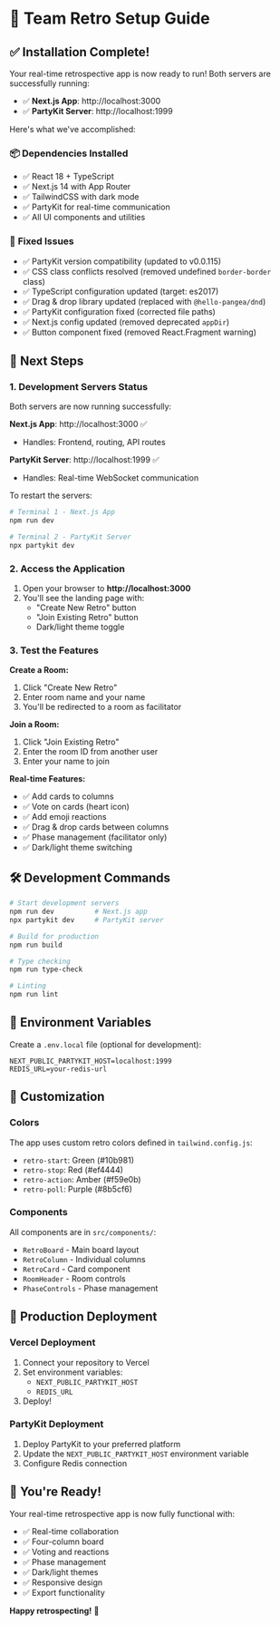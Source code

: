 # 🚀 Team Retro Setup Guide

## ✅ Installation Complete!

Your real-time retrospective app is now ready to run! Both servers are successfully running:

- ✅ **Next.js App**: http://localhost:3000
- ✅ **PartyKit Server**: http://localhost:1999

Here's what we've accomplished:

### 📦 **Dependencies Installed**
- ✅ React 18 + TypeScript
- ✅ Next.js 14 with App Router
- ✅ TailwindCSS with dark mode
- ✅ PartyKit for real-time communication
- ✅ All UI components and utilities

### 🔧 **Fixed Issues**
- ✅ PartyKit version compatibility (updated to v0.0.115)
- ✅ CSS class conflicts resolved (removed undefined `border-border` class)
- ✅ TypeScript configuration updated (target: es2017)
- ✅ Drag & drop library updated (replaced with `@hello-pangea/dnd`)
- ✅ PartyKit configuration fixed (corrected file paths)
- ✅ Next.js config updated (removed deprecated `appDir`)
- ✅ Button component fixed (removed React.Fragment warning)

## 🎯 **Next Steps**

### 1. **Development Servers Status**

Both servers are now running successfully:

**Next.js App**: http://localhost:3000 ✅
- Handles: Frontend, routing, API routes

**PartyKit Server**: http://localhost:1999 ✅
- Handles: Real-time WebSocket communication

To restart the servers:
```bash
# Terminal 1 - Next.js App
npm run dev

# Terminal 2 - PartyKit Server  
npx partykit dev
```

### 2. **Access the Application**

1. Open your browser to **http://localhost:3000**
2. You'll see the landing page with:
   - "Create New Retro" button
   - "Join Existing Retro" button
   - Dark/light theme toggle

### 3. **Test the Features**

**Create a Room:**
1. Click "Create New Retro"
2. Enter room name and your name
3. You'll be redirected to a room as facilitator

**Join a Room:**
1. Click "Join Existing Retro"
2. Enter the room ID from another user
3. Enter your name to join

**Real-time Features:**
- ✅ Add cards to columns
- ✅ Vote on cards (heart icon)
- ✅ Add emoji reactions
- ✅ Drag & drop cards between columns
- ✅ Phase management (facilitator only)
- ✅ Dark/light theme switching

## 🛠️ **Development Commands**

```bash
# Start development servers
npm run dev          # Next.js app
npx partykit dev     # PartyKit server

# Build for production
npm run build

# Type checking
npm run type-check

# Linting
npm run lint
```

## 🔧 **Environment Variables**

Create a `.env.local` file (optional for development):
```env
NEXT_PUBLIC_PARTYKIT_HOST=localhost:1999
REDIS_URL=your-redis-url
```

## 🎨 **Customization**

### Colors
The app uses custom retro colors defined in `tailwind.config.js`:
- `retro-start`: Green (#10b981)
- `retro-stop`: Red (#ef4444) 
- `retro-action`: Amber (#f59e0b)
- `retro-poll`: Purple (#8b5cf6)

### Components
All components are in `src/components/`:
- `RetroBoard` - Main board layout
- `RetroColumn` - Individual columns
- `RetroCard` - Card component
- `RoomHeader` - Room controls
- `PhaseControls` - Phase management

## 🚀 **Production Deployment**

### Vercel Deployment
1. Connect your repository to Vercel
2. Set environment variables:
   - `NEXT_PUBLIC_PARTYKIT_HOST`
   - `REDIS_URL`
3. Deploy!

### PartyKit Deployment
1. Deploy PartyKit to your preferred platform
2. Update the `NEXT_PUBLIC_PARTYKIT_HOST` environment variable
3. Configure Redis connection

## 🎉 **You're Ready!**

Your real-time retrospective app is now fully functional with:
- ✅ Real-time collaboration
- ✅ Four-column board
- ✅ Voting and reactions
- ✅ Phase management
- ✅ Dark/light themes
- ✅ Responsive design
- ✅ Export functionality

**Happy retrospecting!** 🚀 